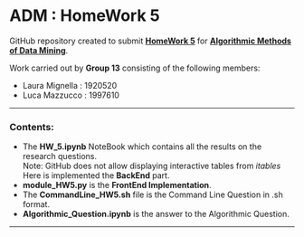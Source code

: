 # ADM : HomeWork 5


GitHub repository created to submit **[HomeWork 5](https://github.com/lucamaiano/ADM/tree/master/2022/Homework_5)** for [**Algorithmic Methods of Data Mining**](http://aris.me/index.php/data-mining-ds-2022).

Work carried out by **Group 13** consisting of the following members:

- Laura Mignella : 1920520
- Luca Mazzucco : 1997610

--------------------------------------------

### Contents:

* The **HW_5.ipynb** NoteBook which contains all the results on the research questions.\
Note: GitHub does not allow displaying interactive tables from *itables*\
Here is implemented the **BackEnd** part.
* **module_HW5.py**  is the **FrontEnd Implementation**.
* The **CommandLine_HW5.sh** file is the Command Line Question in .sh format.
* **Algorithmic_Question.ipynb** is the answer to the Algorithmic Question.

-----------------------------------------------------------------------
